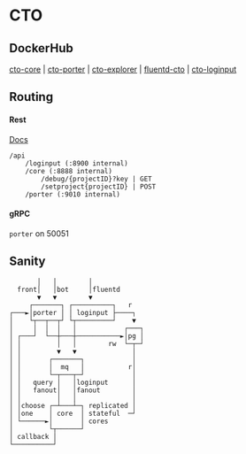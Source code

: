 # CTO

## DockerHub

[cto-core](https://hub.docker.com/repository/docker/barklan/cto-core) | [cto-porter](https://hub.docker.com/repository/docker/barklan/cto-porter) | [cto-explorer](https://hub.docker.com/repository/docker/barklan/cto-explorer) | [fluentd-cto](https://hub.docker.com/repository/docker/barklan/fluentd-cto) | [cto-loginput](https://hub.docker.com/repository/docker/barklan/cto-loginput)

## Routing

#### Rest

[Docs](https://docs.ctopanel.com/)

```
/api
    /loginput (:8900 internal)
    /core (:8888 internal)
        /debug/{projectID}?key | GET
        /setproject{projectID} | POST
    /porter (:9010 internal)
```

#### gRPC

`porter` on 50051

## Sanity


```
       │   │        │
  front│   │bot     │fluentd
       ▼   ▼        ▼
     ┌───────┐ ┌──────────┐   r
┌───►│porter │ │ loginput ├────┐
│    └┬──┬──┬┘ └┬─────────┘    ▼
│     │  │  │   │            ┌───┐
│ ┌───┘  └──┼───┼───────────►│pg │
│ │         │   │        rw  └─┬─┘
│ │         ▼   ▼              │
│ │       ┌───────┐            │
│ │       │  mq   │           r│
│ │       └─┬───┬─┘            │
│ │   query │   │loginput      │
│ │   fanout│   │fanout        │
│ │         │   │              │
│ │choose ┌─┴───┴─┐ replicated │
│ │one    │ core  │ stateful  ─┘
│ └──────►│       │ cores
│         └┬──────┘
│ callback │
└──────────┘
```
